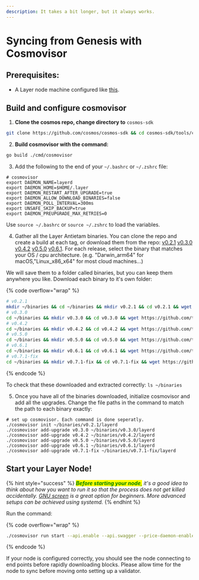 ```yaml
---
description: It takes a bit longer, but it always works.
---
```


# Syncing from Genesis with Cosmovisor

## Prerequisites:

* A Layer node machine configured like [this](./).

## Build and configure cosmovisor

1. **Clone the cosmos repo, change directory to** `cosmos-sdk`

```sh
git clone https://github.com/cosmos/cosmos-sdk && cd cosmos-sdk/tools/cosmovisor
```

2. **Build cosmovisor with the command:**

```sh
go build ./cmd/cosmovisor
```

3. Add the following to the end of your `~/.bashrc` or `~/.zshrc` file:

```
# cosmovisor
export DAEMON_NAME=layerd
export DAEMON_HOME=$HOME/.layer
export DAEMON_RESTART_AFTER_UPGRADE=true
export DAEMON_ALLOW_DOWNLOAD_BINARIES=false
export DAEMON_POLL_INTERVAL=300ms
export UNSAFE_SKIP_BACKUP=true
export DAEMON_PREUPGRADE_MAX_RETRIES=0
```

Use  `source ~/.bashrc` or `source ~/.zshrc` to load the variables.

4. Gather all the Layer Antietam binaries. You can clone the repo and create a build at each tag, or download them from the repo: [v0.2.1](https://github.com/tellor-io/layer/releases/tag/v0.2.1) [v0.3.0](https://github.com/tellor-io/layer/releases/tag/v0.3.0) [v0.4.2](https://github.com/tellor-io/layer/releases/tag/v0.4.2) [v0.5.0](https://github.com/tellor-io/layer/releases/tag/v0.5.0) [v0.6.1](https://github.com/tellor-io/layer/releases/tag/v0.6.1). For each release, select the binary that matches your OS / cpu architecture. (e.g. "Darwin\_arm64" for macOS,"Linux\_x86\_x64" for most cloud machines...)&#x20;

We will save them to a folder called binaries, but you can keep them anywhere you like. Download each binary to it's own folder:

{% code overflow="wrap" %}
```sh
# v0.2.1
mkdir ~/binaries && cd ~/binaries && mkdir v0.2.1 && cd v0.2.1 && wget https://github.com/tellor-io/layer/releases/download/v0.2.1/layer_Linux_x86_64.tar.gz && tar -xvzf layer_Linux_x86_64.tar.gz
# v0.3.0
cd ~/binaries && mkdir v0.3.0 && cd v0.3.0 && wget https://github.com/tellor-io/layer/releases/download/v0.3.0/layer_Linux_x86_64.tar.gz && tar -xvzf layer_Linux_x86_64.tar.gz
# v0.4.2
cd ~/binaries && mkdir v0.4.2 && cd v0.4.2 && wget https://github.com/tellor-io/layer/releases/download/v0.2.1/layer_Linux_x86_64.tar.gz && tar -xvzf layer_Linux_x86_64.tar.gz
# v0.5.0
cd ~/binaries && mkdir v0.5.0 && cd v0.5.0 && wget https://github.com/tellor-io/layer/releases/download/v0.5.0/layer_Linux_x86_64.tar.gz && tar -xvzf layer_Linux_x86_64.tar.gz
# v0.6.1
cd ~/binaries && mkdir v0.6.1 && cd v0.6.1 && wget https://github.com/tellor-io/layer/releases/download/v0.6.1/layer_Linux_x86_64.tar.gz && tar -xvzf layer_Linux_x86_64.tar.gz
# v0.7.1-fix
cd ~/binaries && mkdir v0.7.1-fix && cd v0.7.1-fix && wget https://github.com/tellor-io/layer/releases/download/0.7.1-fix/layer_Linux_x86_64.tar.gz && tar -xvzf layer_Linux_x86_64.tar.gz
```
{% endcode %}

To check that these downloaded and extracted correctly: `ls ~/binaries`

5. Once you have all of the binaries downloaded, initialize cosmovisor and add all the upgrades. Change the file paths in the command to match the path to each binary exactly:

```shell
# set up cosmovisor. Each command is done seperatly.
./cosmovisor init ~/binaries/v0.2.1/layerd
./cosmovisor add-upgrade v0.3.0 ~/binaries/v0.3.0/layerd
./cosmovisor add-upgrade v0.4.2 ~/binaries/v0.4.2/layerd
./cosmovisor add-upgrade v0.5.0 ~/binaries/v0.5.0/layerd
./cosmovisor add-upgrade v0.6.1 ~/binaries/v0.6.1/layerd
./cosmovisor add-upgrade v0.7.1-fix ~/binaries/v0.7.1-fix/layerd
```

## Start your Layer Node!

{% hint style="success" %}
_<mark style="color:green;">**Before starting your node**</mark><mark style="color:green;">,</mark> it's a good idea to think about how you want to run it so that the process does not get killed accidentally._ [_GNU screen_](https://tellor.io/blog/how-to-manage-cli-applications-on-hosted-vms-with-screen/) _is a great option for beginners. More advanced setups can be achieved using systemd._
{% endhint %}

Run the command:

{% code overflow="wrap" %}
```sh
./cosmovisor run start --api.enable --api.swagger --price-daemon-enabled=false --panic-on-daemon-failure-enabled=false --home /home/admin/.layer --key-name $ACCOUNT_NAME
```
{% endcode %}

If your node is configured correctly, you should see the node connecting to end points before rapidly downloading blocks.   Please allow time for the node to sync before moving onto setting up a validator.
